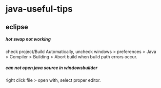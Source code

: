 # java-useful-tips

## eclipse
##### hot swap not working
check project/Build Automatically, uncheck windows > preferences > Java > Compiler > Building > Abort build when build path errors occur.

##### can not open java source in windowsbuilder
right click file > open with, select proper editor.
































